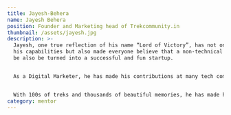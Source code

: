 ```yaml
---
title: Jayesh-Behera
name: Jayesh Behera
position: Founder and Marketing head of Trekcommunity.in
thumbnail: /assets/jayesh.jpg
description: >-
  Jayesh, one true reflection of his name “Lord of Victory”, has not only proven
  his capabilities but also made everyone believe that a non-technical idea can
  be also be turned into a successful and fun startup.


  As a Digital Marketer, he has made his contributions at many tech communities. But above all, Jayesh is what you would call a full-fledged Trekkie. His love for trekking and passion for Digital Marketing paved his way to his very own website “trekcommunity.in”. 


  With 100s of treks and thousands of beautiful memories, he has made his foot strong in community at a very young age and gained trust of every investor and trek enthusiast. As our Mentor, he has brought Google crowdsource to our college and has also guided our Ecell for National entrepreneurship challenge, which ranked 2nd all over.
category: mentor
---
```

